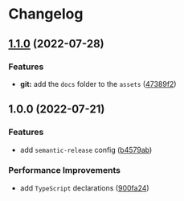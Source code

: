 # Changelog

## [1.1.0](https://github.com/binden-js/semantic-release-config/compare/v1.0.0...v1.1.0) (2022-07-28)

### Features

- **git:** add the `docs` folder to the `assets` ([47389f2](https://github.com/binden-js/semantic-release-config/commit/47389f2436fc85ebcd6464ccea9818a074bf0312))

## 1.0.0 (2022-07-21)

### Features

- add `semantic-release` config ([b4579ab](https://github.com/binden-js/semantic-release-config/commit/b4579abff322d191cd4e6d1054dac1bb3f284bd0))

### Performance Improvements

- add `TypeScript` declarations ([900fa24](https://github.com/binden-js/semantic-release-config/commit/900fa247b5142bd28ef3e5ce55ec638976c49634))
